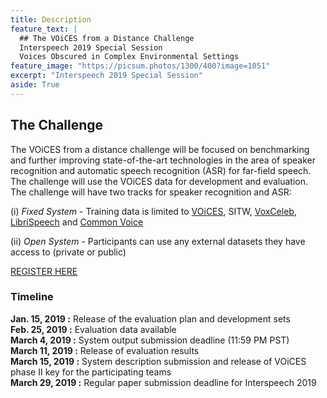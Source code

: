```yaml
---
title: Description
feature_text: |
  ## The VOiCES from a Distance Challenge
  Interspeech 2019 Special Session
  Voices Obscured in Complex Environmental Settings
feature_image: "https://picsum.photos/1300/400?image=1051"
excerpt: "Interspeech 2019 Special Session"
aside: True
---
```


## The Challenge

The VOiCES from a distance challenge will be focused on benchmarking and further improving state-of-the-art technologies
in the area of speaker recognition and automatic speech recognition (ASR) for far-field speech. The challenge will use the VOiCES data for development and evaluation. The challenge will have two tracks for speaker recognition and ASR:

(i) _Fixed System_ - Training data is limited to [VOiCES](downloads.md), SITW, [VoxCeleb](http://www.robots.ox.ac.uk/~vgg/data/voxceleb/), [LibriSpeech](http://www.openslr.org/12) and [Common Voice](https://voice.mozilla.org/en/datasets)

(ii) _Open System_ - Participants can use any external datasets they have access to (private or public)

[REGISTER HERE](https://goo.gl/forms/OehGNC7E7HRtxjCb2)

### Timeline
**Jan. 15, 2019 :** Release of the evaluation plan and development sets  
**Feb. 25, 2019 :** Evaluation data available  
**March 4, 2019 :**  System output submission deadline (11:59 PM PST)  
**March 11, 2019 :** Release of evaluation results  
**March 15, 2019 :** System description submission and release of VOiCES phase II key for the participating teams  
**March 29, 2019 :** Regular paper submission deadline for Interspeech 2019  
